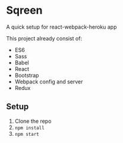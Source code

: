 # Sqreen
A quick setup for react-webpack-heroku app

This project already consist of:
* ES6
* Sass
* Babel
* React
* Bootstrap
* Webpack config and server
* Redux

## Setup
1. Clone the repo
2. `npm install`
3. `npm start`
